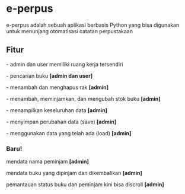 # e-perpus
<p>e-perpus adalah sebuah aplikasi berbasis Python yang bisa digunakan untuk menunjang otomatisasi catatan perpustakaan</p>
<H2><b>Fitur</b></H2>
<p>- admin dan user memiliki ruang kerja tersendiri</p>
<p>- pencarian buku <b>[admin dan user]</b></p>
<p>- menambah dan menghapus rak <b>[admin]</b></p>
<p>- menambah, meminjamkan, dan mengubah stok buku <b>[admin]</b></p>
<p>- menampilkan keseluruhan data <b>[admin]</b></p>
<p>- menyimpan perubahan data (save) <b>[admin]</b></p>
<p>- menggunakan data yang telah ada (load) <b>[admin]</b></p>
<H3><b>Baru!</b></H3>
<p> mendata nama peminjam <b>[admin]</b></p>
<p> mendata buku yang dipinjam dan dikembalikan <b>[admin]</b></p
<p> pemantauan status buku dan peminjam kini bisa discroll <b>[admin]</b></p>
